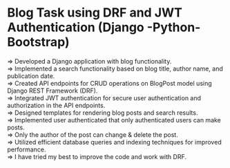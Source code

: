 # Blog Task using DRF and JWT Authentication (Django -Python-Bootstrap)

=> Developed a Django application with blog functionality.
<br>
=> Implemented a search functionality based on blog title, author name, and publication date.<br>
=> Created API endpoints for CRUD operations on BlogPost model using Django REST Framework (DRF).<br>
=> Integrated JWT authentication for secure user authentication and authorization in the API endpoints.<br>
=> Designed templates for rendering blog posts and search results.<br>
=> Implemented user authenticated that only authenticated users can make posts.<br>
=> Only the author of the post can change & delete the post. <br>
=> Utilized efficient database queries and indexing techniques for improved performance.<br>
=> I have tried my best to improve the code and work with DRF.<br>
